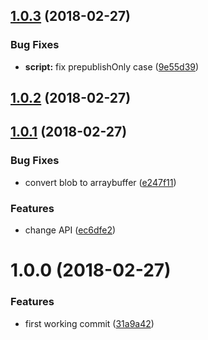 <a name="1.0.3"></a>
## [1.0.3](https://github.com/poppinss/simple-message-reader/compare/v1.0.2...v1.0.3) (2018-02-27)


### Bug Fixes

* **script:** fix prepublishOnly case ([9e55d39](https://github.com/poppinss/simple-message-reader/commit/9e55d39))



<a name="1.0.2"></a>
## [1.0.2](https://github.com/poppinss/simple-message-reader/compare/v1.0.1...v1.0.2) (2018-02-27)



<a name="1.0.1"></a>
## [1.0.1](https://github.com/poppinss/simple-message-reader/compare/v1.0.0...v1.0.1) (2018-02-27)


### Bug Fixes

* convert blob to arraybuffer ([e247f11](https://github.com/poppinss/simple-message-reader/commit/e247f11))


### Features

* change API ([ec6dfe2](https://github.com/poppinss/simple-message-reader/commit/ec6dfe2))



<a name="1.0.0"></a>
# 1.0.0 (2018-02-27)


### Features

* first working commit ([31a9a42](https://github.com/poppinss/simple-message-reader/commit/31a9a42))



